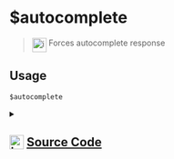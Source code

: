 # $autocomplete
> <img align="top" src="https://upload.wikimedia.org/wikipedia/commons/thumb/e/e4/Infobox_info_icon.svg/160px-Infobox_info_icon.svg.png?20150409153300" alt="image" width="25" height="auto"> Forces autocomplete response
## Usage
```
$autocomplete
```
<details>
<summary>
    
## <img align="top" src="https://cdn4.iconfinder.com/data/icons/iconsimple-logotypes/512/github-512.png" alt="image" width="25" height="auto">  [Source Code](https://github.com/tryforge/ForgeScript-V2/blob/main/src/native/autocomplete.ts)
    
</summary>
    
```ts
import { NativeFunction, Return } from "../structures"

export default new NativeFunction({
    name: "$autocomplete",
    version: "1.0.6",
    description: "Forces autocomplete response",
    unwrap: false,
    async execute(ctx) {
        await ctx.container.send(ctx.obj)
        return this.success()
    },
})

```
    
</details>
